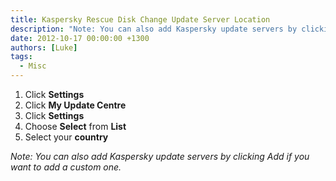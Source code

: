 ```yaml
---
title: Kaspersky Rescue Disk Change Update Server Location
description: "Note: You can also add Kaspersky update servers by clicking Add if you want to add a custom one."
date: 2012-10-17 00:00:00 +1300
authors: [Luke]
tags:
  - Misc
---
```

  1. Click **Settings**
  2. Click **My Update Centre**
  3. Click **Settings**
  4. Choose **Select** from **List**
  5. Select your **country**

_Note: You can also add Kaspersky update servers by clicking Add if you want to add a custom one._
